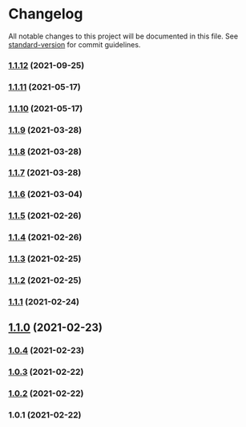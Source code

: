 # Changelog

All notable changes to this project will be documented in this file. See [standard-version](https://github.com/conventional-changelog/standard-version) for commit guidelines.

### [1.1.12](https://github.com/prasanaworld/puppeteer-screen-recorder/compare/v1.1.11...v1.1.12) (2021-09-25)

### [1.1.11](https://github.com/prasanaworld/puppeteer-screen-recorder/compare/v1.1.10...v1.1.11) (2021-05-17)

### [1.1.10](https://github.com/prasanaworld/puppeteer-screen-recorder/compare/v1.1.9...v1.1.10) (2021-05-17)

### [1.1.9](https://github.com/prasanaworld/puppeteer-screen-recorder/compare/v1.1.8...v1.1.9) (2021-03-28)

### [1.1.8](https://github.com/prasanaworld/puppeteer-screen-recorder/compare/v1.1.7...v1.1.8) (2021-03-28)

### [1.1.7](https://github.com/prasanaworld/puppeteer-screen-recorder/compare/v1.1.6...v1.1.7) (2021-03-28)

### [1.1.6](https://github.com/prasanaworld/puppeteer-screen-recorder/compare/v1.1.5...v1.1.6) (2021-03-04)

### [1.1.5](https://github.com/prasanaworld/puppeteer-screen-recorder/compare/v1.1.3...v1.1.5) (2021-02-26)

### [1.1.4](https://github.com/prasanaworld/puppeteer-screen-recorder/compare/v1.1.3...v1.1.4) (2021-02-26)

### [1.1.3](https://github.com/prasanaworld/puppeteer-screen-recorder/compare/v1.1.2...v1.1.3) (2021-02-25)

### [1.1.2](https://github.com/prasanaworld/puppeteer-screen-recorder/compare/v1.1.1...v1.1.2) (2021-02-25)

### [1.1.1](https://github.com/prasanaworld/puppeteer-screen-recorder/compare/v1.1.0...v1.1.1) (2021-02-24)

## [1.1.0](https://github.com/prasanaworld/puppeteer-screen-recorder/compare/v1.0.4...v1.1.0) (2021-02-23)

### [1.0.4](https://github.com/prasanaworld/puppeteer-screen-recorder/compare/v1.0.3...v1.0.4) (2021-02-23)

### [1.0.3](https://github.com/prasanaworld/puppeteer-screen-recorder/compare/v1.0.2...v1.0.3) (2021-02-22)

### [1.0.2](https://github.com/prasanaworld/puppeteer-screen-recorder/compare/v1.0.1...v1.0.2) (2021-02-22)

### 1.0.1 (2021-02-22)
